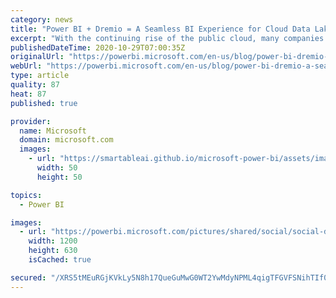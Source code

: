 ```yaml
---
category: news
title: "Power BI + Dremio = A Seamless BI Experience for Cloud Data Lakes"
excerpt: "With the continuing rise of the public cloud, many companies are now centralizing their data in massive cloud data warehouses and data lakes powered by storage services, such as Azure Data Lake Storage (ADLS). The challenge is to deliver insights on these data warehouses and data lakes rapidly and cost-efficiently."
publishedDateTime: 2020-10-29T07:00:35Z
originalUrl: "https://powerbi.microsoft.com/en-us/blog/power-bi-dremio-a-seamless-bi-experience-for-cloud-data-lakes/"
webUrl: "https://powerbi.microsoft.com/en-us/blog/power-bi-dremio-a-seamless-bi-experience-for-cloud-data-lakes/"
type: article
quality: 87
heat: 87
published: true

provider:
  name: Microsoft
  domain: microsoft.com
  images:
    - url: "https://smartableai.github.io/microsoft-power-bi/assets/images/organizations/microsoft.com-50x50.jpg"
      width: 50
      height: 50

topics:
  - Power BI

images:
  - url: "https://powerbi.microsoft.com/pictures/shared/social/social-default-image.png"
    width: 1200
    height: 630
    isCached: true

secured: "/XRS5tMEuRGjKVkLy5N8h17QueGuMwG0WT2YwMdyNPML4qigTFGVFSNihTIf0oySNdjj6VdR98/AKNAQ2J/f1n3nqyNrnL3VzHoyJDg1aFFS11xmP1N2VL+gAdwaatvnmPGWf2/kvU0UQmssAoEWOVQWUGuEqzziZWOlI9oNDBLhPgrb/XYZXjWp6f86ZZ13RRHKNUWfLY9ISHth2zIJaAAn6NZPyyHyQ1bTD5Ywp+b3TDUY2UmsseLYQj+0DXWFrTiJhAoSrTUnbPunwIdbLvF7TAE1HLvHr/DKAtkeTDMZBYaVMpfRkVDcEv4gUkUSNOaxoGF+DyCFVGNABl9vSmGOp2jhn0w2l4yswndM2Ks=;keymVGOWsH/hcQNj6Ha4Fg=="
---
```


